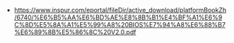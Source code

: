 
- https://www.inspur.com/eportal/fileDir/active_download/platformBookZh/6740/%E6%B5%AA%E6%BD%AE%E8%8B%B1%E4%BF%A1%E6%9C%8D%E5%8A%A1%E5%99%A8%20BIOS%E7%94%A8%E6%88%B7%E6%89%8B%E5%86%8C%20V2.0.pdf

